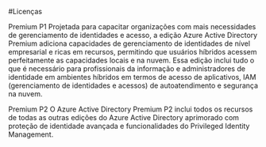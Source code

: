 #Licenças

Premium P1
Projetada para capacitar organizações com mais necessidades de gerenciamento de identidades e acesso, a edição Azure Active Directory Premium adiciona capacidades de gerenciamento de identidades de nível empresarial e ricas em recursos, permitindo que usuários híbridos acessem perfeitamente as capacidades locais e na nuvem. Essa edição inclui tudo o que é necessário para profissionais da informação e administradores de identidade em ambientes híbridos em termos de acesso de aplicativos, IAM (gerenciamento de identidades e acessos) de autoatendimento e segurança na nuvem.

Premium P2
O Azure Active Directory Premium P2 inclui todos os recursos de todas as outras edições do Azure Active Directory aprimorado com proteção de identidade avançada e funcionalidades do Privileged Identity Management.

